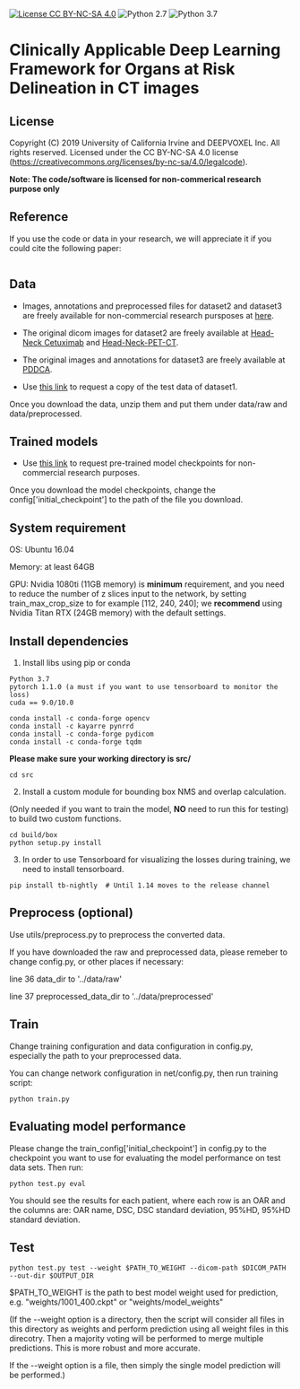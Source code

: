 [![License CC BY-NC-SA 4.0](https://img.shields.io/badge/license-CC4.0-blue.svg)](https://creativecommons.org/licenses/by-nc-sa/4.0/legalcode)
![Python 2.7](https://img.shields.io/badge/python-2.7-green.svg)
![Python 3.7](https://img.shields.io/badge/python-3.7-green.svg)

# Clinically Applicable Deep Learning Framework for Organs at Risk Delineation in CT images

## License

Copyright (C) 2019 University of California Irvine and DEEPVOXEL Inc.  All rights reserved.
Licensed under the CC BY-NC-SA 4.0 license (https://creativecommons.org/licenses/by-nc-sa/4.0/legalcode). 

**Note: The code/software is licensed for non-commerical research purpose only**

## Reference
If you use the code or data in your research, we will appreciate it if you could cite the following paper:
```
```

## Data

* Images, annotations and preprocessed files for dataset2 and dataset3 are freely available for non-commercial research pursposes at [here](<https://drive.google.com/drive/folders/15qQFagHnU-1ILNtN3pWeAhCoimfTN9tL?usp=sharing>).
* The original dicom images for dataset2 are freely available at [Head-Neck Cetuximab](<http://doi.org/10.7937/K9/TCIA.2015.7AKGJUPZ>) and [Head-Neck-PET-CT](<https://doi.org/10.7937/K9/TCIA.2017.8oje5q00>). 
* The original images and annotations for dataset3 are freely available at [PDDCA](<http://www.imagenglab.com/newsite/pddca/>).

* Use [this link](<http://irvine.deep-voxel.com:9995/request>) to request a copy of the test data of dataset1.

Once you download the data, unzip them and put them under data/raw and data/preprocessed.

## Trained models

* Use [this link](<http://irvine.deep-voxel.com:9995/request>) to request pre-trained model checkpoints for non-commercial research purposes.

Once you download the model checkpoints, change the config['initial_checkpoint'] to the path of the file you download.


## System requirement
OS: Ubuntu 16.04

Memory: at least 64GB

GPU: Nvidia 1080ti (11GB memory) is **minimum** requirement, and you need to reduce the number of z slices input to the network, by setting train_max_crop_size to for example [112, 240, 240]; we **recommend** using Nvidia Titan RTX (24GB memory) with the default settings.

## Install dependencies
1. Install libs using pip or conda
```
Python 3.7
pytorch 1.1.0 (a must if you want to use tensorboard to monitor the loss)
cuda == 9.0/10.0
```
```
conda install -c conda-forge opencv 
conda install -c kayarre pynrrd 
conda install -c conda-forge pydicom
conda install -c conda-forge tqdm
```

**Please make sure your working directory is src/**
```
cd src
```

2. Install a custom module for bounding box NMS and overlap calculation.

(Only needed if you want to train the model, **NO** need to run this for testing) to build two custom functions.
```
cd build/box
python setup.py install
```

3. In order to use Tensorboard for visualizing the losses during training, we need to install tensorboard.

```
pip install tb-nightly  # Until 1.14 moves to the release channel
```

## Preprocess (optional)
Use utils/preprocess.py to preprocess the converted data.

If you have downloaded the raw and preprocessed data, please remeber to change config.py, or other places if necessary:

line 36 data_dir to '../data/raw'

line 37 preprocessed_data_dir to '../data/preprocessed'

## Train
Change training configuration and data configuration in config.py, especially the path to your preprocessed data.

You can change network configuration in net/config.py, then run training script:
```
python train.py
```

## Evaluating model performance
Please change the train_config['initial_checkpoint'] in config.py to the checkpoint you want to use for evaluating the model performance on test data sets. Then run: 

`python test.py eval`

You should see the results for each patient, where each row is an OAR and the columns are: OAR name, DSC, DSC standard deviation, 95%HD, 95%HD standard deviation.

## Test
`python test.py test --weight $PATH_TO_WEIGHT --dicom-path $DICOM_PATH --out-dir $OUTPUT_DIR`

$PATH_TO_WEIGHT is the path to best model weight used for prediction, e.g. "weights/1001_400.ckpt" or "weights/model_weights"

(If the --weight option is a directory, then the script will consider all files in this directory as weights and perform prediction using all weight files in this direcotry. Then a majority voting will be performed to merge multiple predictions. This is more robust and more accurate.
    
If the --weight option is a file, then simply the single model prediction will be performed.)
